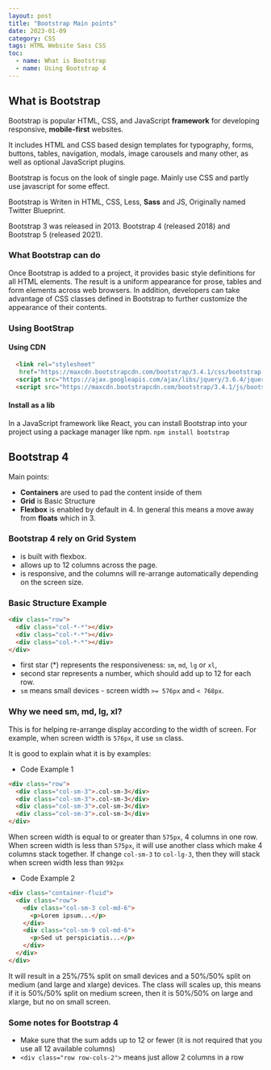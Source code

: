 ```yaml
---
layout: post
title: "Bootstrap Main points"
date: 2023-01-09
category: CSS
tags: HTML Website Sass CSS
toc: 
  - name: What is Bootstrap
  - name: Using Bootstrap 4
---
```


## What is Bootstrap

Bootstrap is popular HTML, CSS, and JavaScript **framework** for developing responsive, **mobile-first** websites. 

It includes HTML and CSS based design templates for typography, forms, buttons, tables, navigation, modals, image carousels and many other, as well as optional JavaScript plugins.

Bootstrap is focus on the look of single page. Mainly use CSS and partly use javascript for some effect.

Bootstrap is Writen in HTML, CSS, Less, **Sass** and JS, Originally named Twitter Blueprint.

Bootstrap 3 was released in 2013. Bootstrap 4 (released 2018) and Bootstrap 5 (released 2021).

### What Bootstrap can do

Once Bootstrap is added to a project, it provides basic style definitions for all HTML elements. 
The result is a uniform appearance for prose, tables and form elements across web browsers.
In addition, developers can take advantage of CSS classes defined in Bootstrap to further customize the appearance of their contents. 

### Using BootStrap

#### Using CDN 

```html
  <link rel="stylesheet"
   href="https://maxcdn.bootstrapcdn.com/bootstrap/3.4.1/css/bootstrap.min.css">
  <script src="https://ajax.googleapis.com/ajax/libs/jquery/3.6.4/jquery.min.js"></script>
  <script src="https://maxcdn.bootstrapcdn.com/bootstrap/3.4.1/js/bootstrap.min.js"></script>
```

#### Install as a lib

In a JavaScript framework like React, you can install Bootstrap into your project using a package manager like npm.
`npm install bootstrap`

## Bootstrap 4

Main points: 
- **Containers** are used to pad the content inside of them
- **Grid** is Basic Structure
- **Flexbox** is enabled by default in 4. In general this means a move away from **floats** which in 3.

### Bootstrap 4 rely on Grid System
- is built with flexbox.
- allows up to 12 columns across the page.
- is responsive, and the columns will re-arrange automatically depending on the screen size.

### Basic Structure Example

```html
<div class="row">
  <div class="col-*-*"></div>
  <div class="col-*-*"></div>
  <div class="col-*-*"></div>
</div>
 ```
- first star (*) represents the responsiveness: `sm`, `md`, `lg` or `xl`, 
- second star represents a number, which should add up to 12 for each row.
- `sm` means small devices - screen width `>= 576px` and `< 768px`.

### Why we need sm, md, lg, xl?
This is for helping re-arrange display according to the width of screen.
For example, when screen width is `576px`, it use `sm` class. 

It is good to explain what it is by examples:
- Code Example 1

```html
<div class="row">
  <div class="col-sm-3">.col-sm-3</div>
  <div class="col-sm-3">.col-sm-3</div>
  <div class="col-sm-3">.col-sm-3</div>
  <div class="col-sm-3">.col-sm-3</div>
</div>
```
When screen width is equal to or greater than `575px`, 4 columns in one row. 
When screen width is less than `575px`, it will use another class which make 4 columns stack together.
If change `col-sm-3` to `col-lg-3`, then they will stack when screen width less than `992px`

- Code Example 2

```html
<div class="container-fluid">
  <div class="row">
    <div class="col-sm-3 col-md-6">
      <p>Lorem ipsum...</p>
    </div>
    <div class="col-sm-9 col-md-6">
      <p>Sed ut perspiciatis...</p>
    </div>
  </div>
</div>
```
It will result in a 25%/75% split on small devices and a 50%/50% split on medium (and large and xlarge) devices.
The class will scales up, this means if it is 50%/50% split on medium screen, then it is 50%/50% on large and xlarge, but no on small screen.

### Some notes for Bootstrap 4

- Make sure that the sum adds up to 12 or fewer (it is not required that you use all 12 available columns)
- `<div class="row row-cols-2">` means just allow 2 columns in a row

